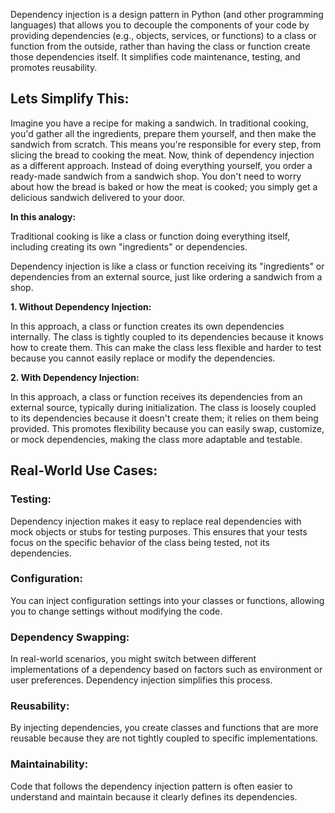 Dependency injection is a design pattern in Python (and other programming languages) that allows you to decouple the components of your code by providing dependencies (e.g., objects, services, or functions) to a class or function from the outside, rather than having the class or function create those dependencies itself. It simplifies code maintenance, testing, and promotes reusability.

## Lets Simplify This: 
Imagine you have a recipe for making a sandwich. In traditional cooking, you'd gather all the ingredients, prepare them yourself, and then make the sandwich from scratch. This means you're responsible for every step, from slicing the bread to cooking the meat.
Now, think of dependency injection as a different approach. Instead of doing everything yourself, you order a ready-made sandwich from a sandwich shop. You don't need to worry about how the bread is baked or how the meat is cooked; you simply get a delicious sandwich delivered to your door.

**In this analogy:**

Traditional cooking is like a class or function doing everything itself, including creating its own "ingredients" or dependencies.

Dependency injection is like a class or function receiving its "ingredients" or dependencies from an external source, just like ordering a sandwich from a shop.

**1. Without Dependency Injection:**

In this approach, a class or function creates its own dependencies internally.
The class is tightly coupled to its dependencies because it knows how to create them.
This can make the class less flexible and harder to test because you cannot easily replace or modify the dependencies.

**2. With Dependency Injection:**

In this approach, a class or function receives its dependencies from an external source, typically during initialization.
The class is loosely coupled to its dependencies because it doesn't create them; it relies on them being provided.
This promotes flexibility because you can easily swap, customize, or mock dependencies, making the class more adaptable and testable.


## Real-World Use Cases:

### Testing:
Dependency injection makes it easy to replace real dependencies with mock objects or stubs for testing purposes. This ensures that your tests focus on the specific behavior of the class being tested, not its dependencies.

### Configuration: 
You can inject configuration settings into your classes or functions, allowing you to change settings without modifying the code.

### Dependency Swapping: 
In real-world scenarios, you might switch between different implementations of a dependency based on factors such as environment or user preferences. Dependency injection simplifies this process.

### Reusability: 
By injecting dependencies, you create classes and functions that are more reusable because they are not tightly coupled to specific implementations.

### Maintainability: 
Code that follows the dependency injection pattern is often easier to understand and maintain because it clearly defines its dependencies.
